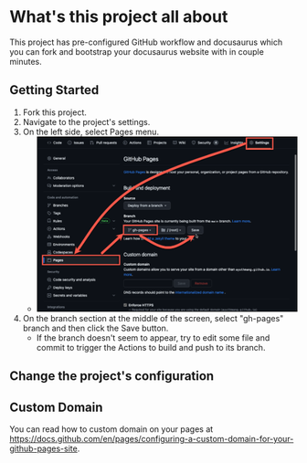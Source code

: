 # What's this project all about

This project has pre-configured GitHub workflow and docusaurus which you can fork and bootstrap your docusaurus website with in couple minutes.

## Getting Started

1. Fork this project.
2. Navigate to the project's settings.
3. On the left side, select Pages menu.
   - ![img](docs/images/github-pages-deploy-from-branch.png)
4. On the branch section at the middle of the screen, select "gh-pages" branch and then click the Save button.
   - If the branch doesn't seem to appear, try to edit some file and commit to trigger the Actions to build and push to its branch.

## Change the project's configuration

<!-- In order to -->

## Custom Domain

You can read how to custom domain on your pages at https://docs.github.com/en/pages/configuring-a-custom-domain-for-your-github-pages-site.
